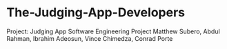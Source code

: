 # The-Judging-App-Developers
Project: Judging App
Software Engineering Project
Matthew Subero, Abdul Rahman, Ibrahim Adeosun, Vince Chimedza, Conrad Porte
